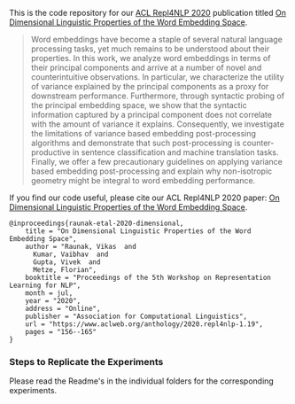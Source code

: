 This is the code repository for our [ACL Repl4NLP 2020](https://www.aclweb.org/anthology/volumes/2020.repl4nlp-1/) publication titled [On Dimensional Linguistic Properties of the Word Embedding Space](https://www.aclweb.org/anthology/2020.repl4nlp-1.19/).

> Word embeddings have become a staple of several natural language processing tasks, yet much remains to be understood about their properties. In this work, we analyze word embeddings in terms of their principal components and arrive at a number of novel and counterintuitive observations. In particular, we characterize the utility of variance explained by the principal components as a proxy for downstream performance. Furthermore, through syntactic probing of the principal embedding space, we show that the syntactic information captured by a principal component does not correlate with the amount of variance it explains. Consequently, we investigate the limitations of variance based embedding post-processing algorithms and demonstrate that such post-processing is counter-productive in sentence classification and machine translation tasks. Finally, we offer a few precautionary guidelines on applying variance based embedding post-processing and explain why non-isotropic geometry might be integral to word embedding performance.

If you find our code useful, please cite our ACL Repl4NLP 2020 paper: [On Dimensional Linguistic Properties of the Word Embedding Space](https://www.aclweb.org/anthology/2020.repl4nlp-1.19/).

```
@inproceedings{raunak-etal-2020-dimensional,
    title = "On Dimensional Linguistic Properties of the Word Embedding Space",
    author = "Raunak, Vikas  and
      Kumar, Vaibhav  and
      Gupta, Vivek  and
      Metze, Florian",
    booktitle = "Proceedings of the 5th Workshop on Representation Learning for NLP",
    month = jul,
    year = "2020",
    address = "Online",
    publisher = "Association for Computational Linguistics",
    url = "https://www.aclweb.org/anthology/2020.repl4nlp-1.19",
    pages = "156--165"
}
```

### Steps to Replicate the Experiments

Please read the Readme's in the individual folders for the corresponding experiments.


